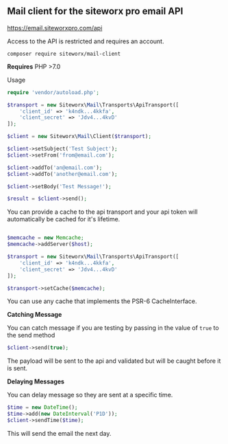 ## Mail client for the siteworx pro email API

https://email.siteworxpro.com/api

Access to the API is restricted and requires an account.

`composer require siteworx/mail-client`

**Requires** PHP >7.0

Usage

```php
require 'vendor/autoload.php';

$transport = new Siteworx\Mail\Transports\ApiTransport([
	'client_id' => 'k4ndk...4kkfa',
	'client_secret' => 'Jdv4...4kvD'
]);

$client = new Siteworx\Mail\Client($transport);

$client->setSubject('Test Subject');
$client->setFrom('from@email.com');

$client->addTo('an@email.com');
$client->addTo('another@email.com');

$client->setBody('Test Message!');

$result = $client->send();
```

You can provide a cache to the api transport and your api token will 
automatically be cached for it's lifetime.

```php

$memcache = new Memcache;
$memcache->addServer($host);

$transport = new Siteworx\Mail\Transports\ApiTransport([
	'client_id' => 'k4ndk...4kkfa',
	'client_secret' => 'Jdv4...4kvD'
]);

$transport->setCache($memcache);
```

You can use any cache that implements the PSR-6 CacheInterface.

**Catching Message**

You can catch message if you are testing by passing in the value of `true` to the send method
```php
$client->send(true);
```
The payload will be sent to the api and validated but will be caught before it is sent.

**Delaying Messages**

You can delay message so they are sent at a specific time.

```php
$time = new DateTime();
$time->add(new DateInterval('P1D'));
$client->sendTime($time);
```
This will send the email the next day.